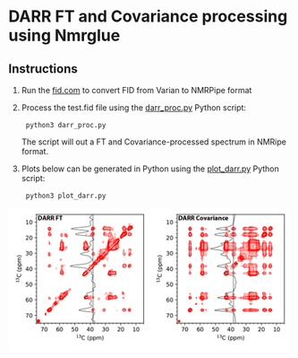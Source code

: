 # DARR FT and Covariance processing using Nmrglue

## Instructions

1. Run the [fid.com](fid.com) to convert FID from Varian to NMRPipe format

2. Process the test.fid file using the [darr_proc.py](darr_proc.py) Python script:

		python3 darr_proc.py
	
	The script will out a FT and Covariance-processed spectrum in NMRipe format.

3. Plots below can be generated in Python using the [plot_darr.py](plot_darr.py) Python script:

		python3 plot_darr.py

<img src="darr_ft_vs_cov.jpg" width="600">
